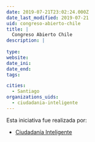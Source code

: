 ```yaml
---
date: 2019-07-21T23:02:24.000Z
date_last_modified: 2019-07-21
uid: congreso-abierto-chile
title: |
  Congreso Abierto Chile
description: |
  
type: 
website: 
date_ini: 
date_end: 
tags:

cities: 
  - Santiago
organizations_uids:
  - ciudadania-inteligente
---
```


Esta iniciativa fue realizada por:

- [Ciudadanía Inteligente](/organizaciones/ciudadania-inteligente)
